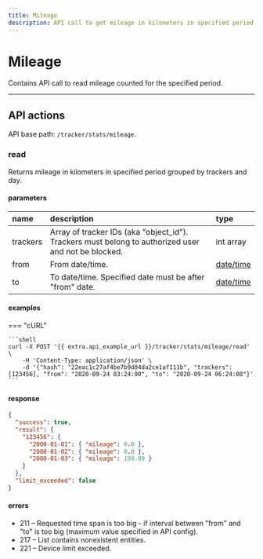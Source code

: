 ```yaml
---
title: Mileage
description: API call to get mileage in kilometers in specified period grouped by trackers and day.
---
```


# Mileage

Contains API call to read mileage counted for the specified period.

***

## API actions

API base path: `/tracker/stats/mileage`.

### read

Returns mileage in kilometers in specified period grouped by trackers and day.

#### parameters

| name     | description                                                                                         | type                                                         |
|:---------|:----------------------------------------------------------------------------------------------------|:-------------------------------------------------------------|
| trackers | Array of tracker IDs (aka "object_id"). Trackers must belong to authorized user and not be blocked. | int array                                                    |
| from     | From date/time.                                                                                     | [date/time](../../../../getting-started.md#datetime-formats) |
| to       | To date/time. Specified date must be after "from" date.                                             | [date/time](../../../../getting-started.md#datetime-formats) |

#### examples

=== "cURL"

    ```shell
    curl -X POST '{{ extra.api_example_url }}/tracker/stats/mileage/read' \
        -H 'Content-Type: application/json' \
        -d '{"hash": "22eac1c27af4be7b9d04da2ce1af111b", "trackers": [123456], "from": "2020-09-24 03:24:00", "to": "2020-09-24 06:24:00"}'
    ```

#### response

```json
{
  "success": true,
  "result": {
    "123456": {
      "2000-01-01": { "mileage": 0.0 },
      "2000-01-02": { "mileage": 0.0 },
      "2000-01-03": { "mileage": 199.09 }
    }
  },
  "limit_exceeded": false
}
```

#### errors

* 211 – Requested time span is too big - if interval between "from" and "to" is too big (maximum value specified in API config).
* 217 – List contains nonexistent entities.
* 221 – Device limit exceeded.
